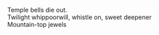 Temple bells die out.    
Twilight whippoorwill, whistle on, sweet deepener    
Mountain-top jewels    

